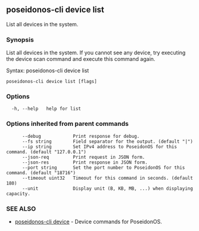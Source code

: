 ## poseidonos-cli device list

List all devices in the system.

### Synopsis


List all devices in the system. If you cannot see any device, 
try executing the device scan command and execute this command
again. 

Syntax:
	poseidonos-cli device list
          

```
poseidonos-cli device list [flags]
```

### Options

```
  -h, --help   help for list
```

### Options inherited from parent commands

```
      --debug            Print response for debug.
      --fs string        Field separator for the output. (default "|")
      --ip string        Set IPv4 address to PoseidonOS for this command. (default "127.0.0.1")
      --json-req         Print request in JSON form.
      --json-res         Print response in JSON form.
      --port string      Set the port number to PoseidonOS for this command. (default "18716")
      --timeout uint32   Timeout for this command in seconds. (default 180)
      --unit             Display unit (B, KB, MB, ...) when displaying capacity.
```

### SEE ALSO

* [poseidonos-cli device](poseidonos-cli_device.md)	 - Device commands for PoseidonOS.

